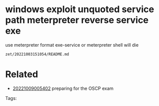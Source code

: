 # windows exploit unquoted service path meterpreter reverse service exe
use meterpreter format exe-service or meterpreter shell will die

` zet/20221003151054/README.md `

# Related

- [20221009005402](/zet/20221009005402/README.md) preparing for the OSCP exam

Tags:

    
